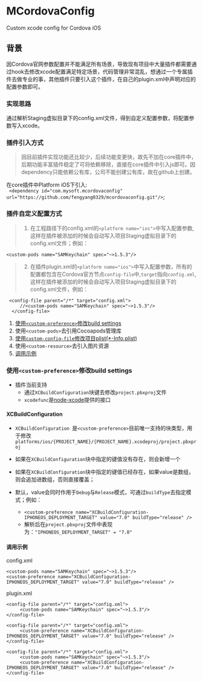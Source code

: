 
# MCordovaConfig

Custom xcode config for  Cordova iOS

## 背景
因Cordova官网参数配置并不能满足所有场景，导致现有项目中大量插件都需要通过hook去修改xcode配置满足特定场景，代码管理非常混乱，想通过一个专属插件去做专业的事，其他插件只要引入这个插件，在自己的plugin.xml中声明对应的配置参数即可。

### 实现思路
通过解析Staging虚拟目录下的config.xml文件，得到自定义配置参数，将配置参数写入xcode。

### 插件引入方式
> 
> 因目前插件实现功能还比较少，后续功能变更快，故先不加在core插件中，后期功能丰富插件稳定了可将依赖移除，直接在core插件中引入js即可。因dependency只能依赖公有库，公司不能创建公有库，故在github上创建。

在core插件中Platform iOS下引入: <br>` <dependency id="com.mysoft.mcordovaconfig" url="https://github.com/fengyang0329/mcordovaconfig.git"/>`;<br>

### 插件自定义配置方式
> 1. 在工程路径下的config.xml的`<platform name="ios">`中写入配置参数,这样在插件被添加的时候会自动写入项目Staging虚拟目录下的config.xml文件；例如： 
```
<custom-pods name="SAMKeychain" spec="~>1.5.3"/>
```

> 2. 在插件plugin.xml的`<platform name="ios">`中写入配置参数，所有的配置都包含在Cordova官方节点`config-file`中,`target`指向`config.xml`,这样在插件被添加的时候会自动写入项目Staging虚拟目录下的config.xml文件，例如：
>
```
 <config-file parent="/*" target="config.xml">
 	 //<custom-pods name="SAMKeychain" spec="~>1.5.3"/>
  </config-file>
```

1. [使用`<custom-preference>`修改build settings](#custom-preference)
2. 使用`<custom-pods>`去引用Cocoapods管理库
2. [使用`custom-config-file`修改项目plist(*-Info.plist)](#)
3. 使用`<custom-resource>`去引入图片资源
4. [调用示例](#调用示例)


### <a name="custom-preference"></a>使用`<custom-preference>`修改build settings

* 插件当前支持
	* 通过`XCBuildConfiguration`块键去修改`project.pbxproj`文件
	* `xcodefunc`是[node-xcode](https://github.com/alunny/node-xcode)提供的接口
	
#### XCBuildConfiguration
* `XCBuildConfiguration `是`<custom-preference>`目前唯一支持的块类型，用于修改`platforms/ios/{PROJECT_NAME}/{PROJECT_NAME}.xcodeproj/project.pbxproj`

* 如果在`XCBuildConfiguration`块中指定的键值没有存在，则会新增一个

* 如果在`XCBuildConfiguration`块中指定的键值已经存在，如果value是数组，则会追加进数组，否则直接覆盖；

* 默认，value会同时作用于`Debug`与`Release`模式，可通过`buildType`去指定模式；例如：
	* `<custom-preference name="XCBuildConfiguration-IPHONEOS_DEPLOYMENT_TARGET" value="7.0" buildType="release" />`
	* 解析后在`project.pbxproj`文件中表现为：`"IPHONEOS_DEPLOYMENT_TARGET" = "7.0"`



#### <a name="调用示例"></a>调用示例

config.xml

```
<custom-pods name="SAMKeychain" spec="~>1.5.3"/>
<custom-preference name="XCBuildConfiguration-IPHONEOS_DEPLOYMENT_TARGET" value="7.0" buildType="release" />

```

plugin.xml

```
<config-file parent="/*" target="config.xml">
 	 <custom-pods name="SAMKeychain" spec="~>1.5.3"/>
</config-file>

<config-file parent="/*" target="config.xml">
 	 <custom-preference name="XCBuildConfiguration-IPHONEOS_DEPLOYMENT_TARGET" value="7.0" buildType="release" />
</config-file>

<config-file parent="/*" target="config.xml">
 	 <custom-pods name="SAMKeychain" spec="~>1.5.3"/>
 	 <custom-preference name="XCBuildConfiguration-IPHONEOS_DEPLOYMENT_TARGET" value="7.0" buildType="release" />
</config-file>

```
